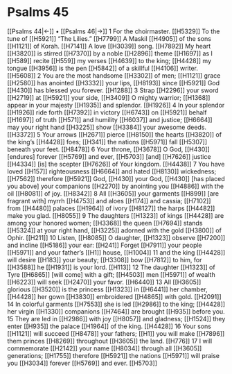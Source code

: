 # Psalms 45
[[Psalms 44|←]] • [[Psalms 46|→]]
1 For the choirmaster. [[H5329]] To the tune of [[H5921]] “The Lilies.” [[H7799]] A Maskil [[H4905]] of the sons [[H1121]] of Korah. [[H7141]] A love [[H3039]] song. [[H7892]] My heart [[H3820]] is stirred [[H7370]] by a noble [[H2896]] theme [[H1697]] as I [[H589]] recite [[H559]] my verses [[H4639]] to the king; [[H4428]] my tongue [[H3956]] is the pen [[H5842]] of a skillful [[H4106]] writer. [[H5608]] 
2 You are the most handsome [[H3302]] of men; [[H1121]] grace [[H2580]] has anointed [[H3332]] your lips, [[H8193]] since [[H5921]] God [[H430]] has blessed you forever. [[H1288]] 
3 Strap [[H2296]] your sword [[H2719]] at [[H5921]] your side, [[H3409]] O mighty warrior; [[H1368]] appear in your majesty [[H1935]] and splendor. [[H1926]] 
4 In your splendor [[H1926]] ride forth [[H7392]] in victory [[H6743]] on [[H5921]] behalf [[H1697]] of truth [[H571]] and humility [[H6037]] and justice; [[H6664]] may your right hand [[H3225]] show [[H3384]] your awesome deeds. [[H3372]] 
5 Your arrows [[H2671]] pierce [[H8150]] the hearts [[H3820]] of the king’s [[H4428]] foes; [[H341]] the nations [[H5971]] fall [[H5307]] beneath your feet. [[H8478]] 
6 Your throne, [[H3678]] O God, [[H430]] [endures] forever [[H5769]] and ever, [[H5703]] [and] [[H7626]] justice [[H4334]] [is] the scepter [[H7626]] of Your kingdom. [[H4438]] 
7 You have loved [[H157]] righteousness [[H6664]] and hated [[H8130]] wickedness; [[H7562]] therefore [[H5921]] God, [[H430]] your God, [[H430]] [has placed you above] your companions [[H2270]] by anointing you [[H4886]] with the oil [[H8081]] of joy. [[H8342]] 
8 All [[H3605]] your garments [[H899]] [are fragrant with] myrrh [[H4753]] and aloes [[H174]] and cassia; [[H7102]] from [[H4480]] palaces [[H1964]] of ivory [[H8127]] the harps [[H4482]] make you glad. [[H8055]] 
9 The daughters [[H1323]] of kings [[H4428]] are among your honored women; [[H3368]] the queen [[H7694]] stands [[H5324]] at your right hand, [[H3225]] adorned with the gold [[H3800]] of Ophir. [[H211]] 
10 Listen, [[H8085]] O daughter, [[H1323]] observe [[H7200]] and incline [[H5186]] your ear: [[H241]] Forget [[H7911]] your people [[H5971]] and your father’s [[H1]] house, [[H1004]] 
11 and the king [[H4428]] will desire [[H183]] your beauty; [[H3308]] bow [[H7812]] to him,  for [[H3588]] he [[H1931]] is your lord. [[H113]] 
12 The daughter [[H1323]] of Tyre [[H6865]] [will come] with a gift; [[H4503]] men [[H5971]] of wealth [[H6223]] will seek [[H2470]] your favor. [[H6440]] 
13 All [[H3605]] glorious [[H3520]] is the princess [[H1323]] in [[H6441]] her chamber, [[H4428]] her gown [[H3830]] embroidered [[H4865]] with gold. [[H2091]] 
14 In colorful garments [[H7553]] she is led [[H2986]] to the king; [[H4428]] her virgin [[H1330]] companions [[H7464]] are brought [[H935]] before you.  
15 They are led in [[H2986]] with joy [[H8057]] and gladness; [[H1524]] they enter [[H935]] the palace [[H1964]] of the king. [[H4428]] 
16 Your sons [[H1121]] will succeed [[H8478]] your fathers; [[H1]] you will make [[H7896]] them princes [[H8269]] throughout [[H3605]] the land. [[H776]] 
17 I will commemorate [[H2142]] your name [[H8034]] through all [[H3605]] generations; [[H1755]] therefore [[H5921]] the nations [[H5971]] will praise you [[H3034]] forever [[H5769]] and ever. [[H5703]] 

